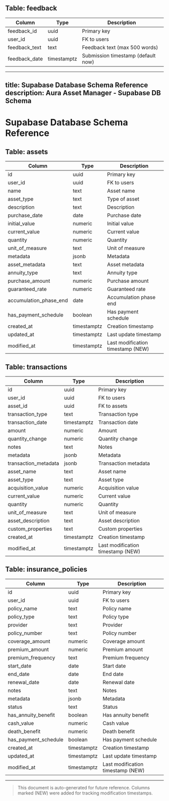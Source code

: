 ## Table: feedback
| Column        | Type      | Description                       |
|--------------|-----------|-----------------------------------|
| feedback_id   | uuid      | Primary key                       |
| user_id      | uuid      | FK to users                       |
| feedback_text| text      | Feedback text (max 500 words)     |
| feedback_date| timestamptz| Submission timestamp (default now)|
---
title: Supabase Database Schema Reference
description: Aura Asset Manager - Supabase DB Schema
---

# Supabase Database Schema Reference

## Table: assets
| Column           | Type                    | Description                                 |
|------------------|------------------------|---------------------------------------------|
| id               | uuid                    | Primary key                                 |
| user_id          | uuid                    | FK to users                                 |
| name             | text                    | Asset name                                  |
| asset_type       | text                    | Type of asset                               |
| description      | text                    | Description                                 |
| purchase_date    | date                    | Purchase date                               |
| initial_value    | numeric                 | Initial value                               |
| current_value    | numeric                 | Current value                               |
| quantity         | numeric                 | Quantity                                    |
| unit_of_measure  | text                    | Unit of measure                             |
| metadata         | jsonb                   | Metadata                                    |
| asset_metadata   | text                    | Asset metadata                              |
| annuity_type     | text                    | Annuity type                                |
| purchase_amount  | numeric                 | Purchase amount                             |
| guaranteed_rate  | numeric                 | Guaranteed rate                             |
| accumulation_phase_end | date               | Accumulation phase end                      |
| has_payment_schedule   | boolean            | Has payment schedule                        |
| created_at       | timestamptz             | Creation timestamp                          |
| updated_at       | timestamptz             | Last update timestamp                       |
| modified_at      | timestamptz             | Last modification timestamp (NEW)           |

## Table: transactions
| Column           | Type                    | Description                                 |
|------------------|------------------------|---------------------------------------------|
| id               | uuid                    | Primary key                                 |
| user_id          | uuid                    | FK to users                                 |
| asset_id         | uuid                    | FK to assets                                |
| transaction_type | text                    | Transaction type                            |
| transaction_date | timestamptz             | Transaction date                            |
| amount           | numeric                 | Amount                                      |
| quantity_change  | numeric                 | Quantity change                             |
| notes            | text                    | Notes                                       |
| metadata         | jsonb                   | Metadata                                    |
| transaction_metadata | jsonb                | Transaction metadata                        |
| asset_name       | text                    | Asset name                                  |
| asset_type       | text                    | Asset type                                  |
| acquisition_value| numeric                 | Acquisition value                           |
| current_value    | numeric                 | Current value                               |
| quantity         | numeric                 | Quantity                                    |
| unit_of_measure  | text                    | Unit of measure                             |
| asset_description| text                    | Asset description                           |
| custom_properties| text                    | Custom properties                           |
| created_at       | timestamptz             | Creation timestamp                          |
| modified_at      | timestamptz             | Last modification timestamp (NEW)           |

## Table: insurance_policies
| Column           | Type                    | Description                                 |
|------------------|------------------------|---------------------------------------------|
| id               | uuid                    | Primary key                                 |
| user_id          | uuid                    | FK to users                                 |
| policy_name      | text                    | Policy name                                 |
| policy_type      | text                    | Policy type                                 |
| provider         | text                    | Provider                                    |
| policy_number    | text                    | Policy number                               |
| coverage_amount  | numeric                 | Coverage amount                             |
| premium_amount   | numeric                 | Premium amount                              |
| premium_frequency| text                    | Premium frequency                           |
| start_date       | date                    | Start date                                  |
| end_date         | date                    | End date                                    |
| renewal_date     | date                    | Renewal date                                |
| notes            | text                    | Notes                                       |
| metadata         | jsonb                   | Metadata                                    |
| status           | text                    | Status                                      |
| has_annuity_benefit | boolean               | Has annuity benefit                         |
| cash_value       | numeric                 | Cash value                                  |
| death_benefit    | numeric                 | Death benefit                               |
| has_payment_schedule | boolean              | Has payment schedule                        |
| created_at       | timestamptz             | Creation timestamp                          |
| updated_at       | timestamptz             | Last update timestamp                       |
| modified_at      | timestamptz             | Last modification timestamp (NEW)           |

---

> This document is auto-generated for future reference. Columns marked (NEW) were added for tracking modification timestamps.
